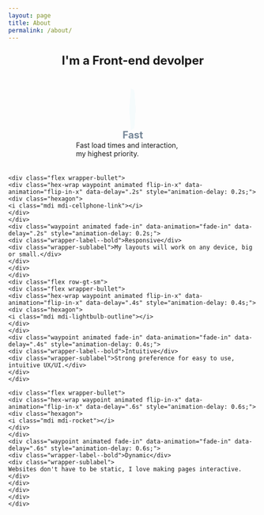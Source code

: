 ```yaml
---
layout: page
title: About
permalink: /about/
---
```

<style>
.wrapper-title {
	text-align:center;
	font-size:18pt;
	font-weight:bold;
}
.wrapper-label--bold {
	text-align:center;
	font-size:15pt;
	font-weight:bold;
	color:#778899
}
.flex {
	align-items: center;
	display: flex;
	flex-direction: column;
	justify-content: center;
}
.flex.row {
	flex-direction: row;
}
.flex.wrap {
	flex-wrap: wrap;
}

.hex-wrap {
	display: inline-block;
	height: 80px;
	position: relative;
	text-align: center;
	width: 80px;
}

.hexagon {
	background-color: #04c2c9;
	display: inline-block;
	height: 100%;
	width: calc(100% * 0.57735);
}

.hexagon:before {
	background-color: inherit;
	content: "";
	height: inherit;
	position: absolute;
	right: calc((100% / 2) - ((100% * 0.57735) / 2));
	top: 0;
	transform: rotateZ(60deg);
	width: inherit;
}

.hexagon:after {
	background-color: inherit;
	content: "";
	height: inherit;
	position: absolute;
	right: calc((100% / 2) - ((100% * 0.57735) / 2));
	top: 0;
	transform: rotateZ(-60deg);
	width: inherit;
}
.animated.flip-in-x {
	animation: flipInX 0.75s ease both;
}
@keyframes flipInX {
	from {
		-webkit-animation-timing-function: ease-in;
		animation-timing-function: ease-in;
opacity: 0;
		 -webkit-transform: perspective(400px) rotateY(90deg);
transform: perspective(400px) rotateY(90deg);
	}
	40% {
		-webkit-animation-timing-function: ease-in;
		animation-timing-function: ease-in;
		-webkit-transform: perspective(400px) rotateY(-20deg);
transform: perspective(400px) rotateY(-20deg);
	}
	60% {
opacity: 1;
		 -webkit-transform: perspective(400px) rotateY(10deg);
transform: perspective(400px) rotateY(10deg);
	}
	80% {
		-webkit-transform: perspective(400px) rotateY(-5deg);
transform: perspective(400px) rotateY(5deg);
	}
	to {
opacity: 1;
		 -webkit-transform: perspective(400px);
transform: perspective(400px);
	}
}
.wrapper-bullet {
	max-width: 230px;
	margin: 20px;
}
</style>
  <div class="post-content">
    <p class="wrapper-title">I'm a Front-end devolper</p>
	<div class="flex row label-wrap">
	<div class="flex row-gt-sm">
	<div class="flex wrapper-bullet">
	<div class="hex-wrap waypoint animated flip-in-x" data-animation="flip-in-x">
	<div class="hexagon">
	<i class="mdi mdi-speedometer"></i>
	</div>
	</div>
	<div class="waypoint animated fade-in" data-animation="fade-in">
	<div class="wrapper-label--bold">Fast</div>
	<div class="wrapper-sublabel">
	Fast load times and interaction, my highest
	priority.
	</div>
	</div>
	</div>

	<div class="flex wrapper-bullet">
	<div class="hex-wrap waypoint animated flip-in-x" data-animation="flip-in-x" data-delay=".2s" style="animation-delay: 0.2s;">
	<div class="hexagon">
	<i class="mdi mdi-cellphone-link"></i>
	</div>
	</div>
	<div class="waypoint animated fade-in" data-animation="fade-in" data-delay=".2s" style="animation-delay: 0.2s;">
	<div class="wrapper-label--bold">Responsive</div>
	<div class="wrapper-sublabel">My layouts will work on any device, big or small.</div>
	</div>
	</div>
	</div>
	<div class="flex row-gt-sm">
	<div class="flex wrapper-bullet">
	<div class="hex-wrap waypoint animated flip-in-x" data-animation="flip-in-x" data-delay=".4s" style="animation-delay: 0.4s;">
	<div class="hexagon">
	<i class="mdi mdi-lightbulb-outline"></i>
	</div>
	</div>
	<div class="waypoint animated fade-in" data-animation="fade-in" data-delay=".4s" style="animation-delay: 0.4s;">
	<div class="wrapper-label--bold">Intuitive</div>
	<div class="wrapper-sublabel">Strong preference for easy to use, intuitive UX/UI.</div>
	</div>
	</div>

	<div class="flex wrapper-bullet">
	<div class="hex-wrap waypoint animated flip-in-x" data-animation="flip-in-x" data-delay=".6s" style="animation-delay: 0.6s;">
	<div class="hexagon">
	<i class="mdi mdi-rocket"></i>
	</div>
	</div>
	<div class="waypoint animated fade-in" data-animation="fade-in" data-delay=".6s" style="animation-delay: 0.6s;">
	<div class="wrapper-label--bold">Dynamic</div>
	<div class="wrapper-sublabel">
	Websites don't have to be static, I love making pages interactive.
	</div>
	</div>
	</div>
	</div>
	</div>


  </div>
